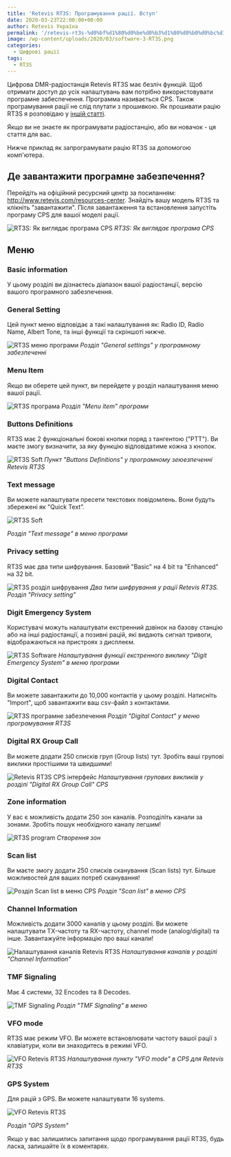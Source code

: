 ```yaml
---
title: 'Retevis RT3S: Програмування рації. Вступ'
date: 2020-03-23T22:00:00+00:00
author: Retevis Україна
permalink: '/retevis-rt3s-%d0%bf%d1%80%d0%be%d0%b3%d1%80%d0%b0%d0%bc%d1%83%d0%b2%d0%b0%d0%bd%d0%bd%d1%8f-%d1%80%d0%b0%d1%86%d1%96%d1%97-%d0%b2%d1%81%d1%82%d1%83%d0%bf/'
image: /wp-content/uploads/2020/03/software-3-RT3S.png
categories:
  - Цифрові рації
tags:
  - RT3S
---
```

Цифрова DMR-радіостанція Retevis RT3S має безліч функцій. Щоб отримати доступ до усіх налаштувань вам потрібно використовувати програмне забеспечення. Программа називається CPS. Також програмування рації не слід плутати з прошивкою. Як прошивати рацію RT3S я розповідаю у [іншій статті](/%d1%8f%d0%ba-%d0%be%d0%bd%d0%be%d0%b2%d0%b8%d1%82%d0%b8-%d0%bf%d1%80%d0%be%d1%88%d0%b8%d0%b2%d0%ba%d1%83-retevis-rt3s/).

Якщо ви не знаєте як програмувати радіостанцію, або ви новачок - ця стаття для вас.

Нижче приклад як запрограмувати рацію RT3S за допомогою комп'ютера.

## Де завантажити програмне забезпечення?

Перейдіть на офіційний ресурсний центр за посиланням: <http://www.retevis.com/resources-center>. Знайдіть вашу модель RT3S та клікніть "завантажити". Після завантаження та встановлення запустіть програму CPS для вашої моделі рації.

![RT3S: Як виглядає програма CPS](/wp-content/uploads/2020/03/software-1-RT3S.jpg)
*RT3S: Як виглядає програма CPS*

## Меню

### Basic information
У цьому розділі ви дізнаєтесь діапазон вашої радіостанції, версію вашого програмного забезпечення.

### General Setting
Цей пункт меню відповідає а такі налаштування як: Radio ID, Radio Name, Albert Tone, та інші функції та скріншоті нижче. 

![RT3S меню програми](/wp-content/uploads/2020/03/software-3-RT3S-1.png)
*Розділ "General settings" у програмному забезпеченні*

### Menu Item
Якщо ви оберете цей пункт, ви перейдете у розділ налаштування меню вашої рації.

![RT3S програма](/wp-content/uploads/2020/03/software-4-rt.png)
*Розділ "Menu item" програми*
        
### Buttons Definitions
RT3S має 2 функціональні бокові кнопки поряд з тангентою ("PTT"). Ви маєте змогу визначити, за яку функцію відповідатиме кожна з кнопок.

![RT3S Soft](/wp-content/uploads/2020/03/software-5-RT3S.png)
*Пункт "Buttons Definitions" у програмному зеюезпеченні Retevis RT3S*
            
### Text message
Ви можете налаштувати пресети текстових повідомлень. Вони будуть збережені як "Quick Text”.

![RT3S Soft](/wp-content/uploads/2020/03/software-16.png)

*Розділ "Text message" в меню програми*

### Privacy setting
RT3S має два типи шифрування. Базовий "Basic" на 4 bit та "Enhanced" на 32 bit.

![RT3S розділ шифрування](/wp-content/uploads/2020/03/software-15.jpg)
*Два типи шифрування у рації Retevis RT3S. Розділ "Privacy setting"*

### Digit Emergency System
Користувачі можуть налаштувати екстренний дзвінок на базову станцію або на інші радіостанції, а позивні рацій, які видають сигнал тривоги, відображаються на пристроях з дисплеєм.

![RT3S Software](/wp-content/uploads/2020/03/software-14-1.jpg)
*Налаштування функції екстренного виклику "Digit Emergency System" в меню програми*

### Digital Contact
Ви можете завантажити до 10,000 контактів у цьому розділі. Натисніть "Import", щоб завантажити ваш csv-файл з контактами.

![RT3S програмне забезпечення](/wp-content/uploads/2020/03/software-12.jpg)
*Розділ "Digital Contact" у меню програмування RT3S*

### Digital RX Group Call
Ви можете додати 250 списків груп (Group lists) тут. Зробіть ваші групові виклики простішими та швидшими!

![Retevis RT3S CPS інтерфейс](/wp-content/uploads/2020/03/software-11.jpg)
*Налаштування групових викликів у розділі "Digital RX Group Call" CPS*

### Zone information
У вас є можливість додати 250 зон каналів. Розподіліть канали за зонами. Зробіть пошук необхідного каналу легшим!

![RT3S program](/wp-content/uploads/2020/03/software-9.jpg)
*Створення зон*

### Scan list
Ви маєте змогу додати 250 списків сканування (Scan lists) тут. Більше можливостей для ваших потреб сканування! 

![Розділ Scan list в меню CPS](/wp-content/uploads/2020/03/software-8.jpg)
*Розділ "Scan list" в меню CPS*

### Channel Information
Можливість додати 3000 каналів у цьому розділі. Ви можете налаштувати TX-частоту та RX-частоту, channel mode (analog/digital) та інше. Завантажуйте інформацію про ваші канали!

![Налаштування каналів Retevis RT3S](/wp-content/uploads/2020/03/software-7.jpg)
*Налаштування каналів у розділі "Channel Information"*
                                           
### TMF Signaling
Має 4 системи, 32 Encodes та 8 Decodes.

![TMF Signaling](/wp-content/uploads/2020/03/software-6.jpg)
*Розділ "TMF Signaling" в меню*
                                                
### VFO mode
RT3S має режим VFO. Ви можете встановлювати частоту вашої рації з клавіатури, коли ви знаходитесь в режимі VFO.

![VFO Retevis RT3S](/wp-content/uploads/2020/03/VFOMODE-RT3S.jpg)
*Налаштування пункту "VFO mode" в CPS для Retevis RT3S*
                                         
### GPS System
Для рацій з GPS. Ви можете налаштувати 16 systems.

![VFO Retevis RT3S](/wp-content/uploads/2020/03/software-17.png)

*Розділ "GPS System"*

Якщо у вас залишились запитання щодо програмування рації RT3S, будь ласка, залишайте їх в коментарях.
